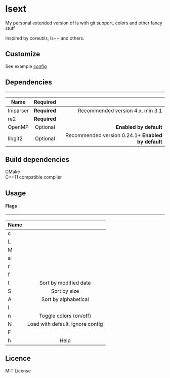 # lsext
My personal extended version of ls with git support, colors and other fancy
stuff

Inspired by coreutils, ls++ and others.


## Customize
See example [config](https://github.com/c0r73x/lsext/blob/master/lsext.ini.sample) 

## Dependencies
------------------
| Name        |    Required        |   |
| ------------- |:-------------:| -----:|
| Iniparser     | **Required** | Recommended version 4.x, min 3.1 |
| re2 | **Required** | |
| OpenMP     | Optional | **Enabled by default** |
| libgit2     | Optional | Recommended version 0.24.1+ **Enabled by default** |


## Build dependencies
CMake    
C++11 compatible compiler 

## Usage

#### Flags
------------------
| Name        |            |
| ------------- |:-------------:|
| c     | |
| L | | |
| M     |  |
| a     | |
| r     | |
| f     |  |
| t     | Sort by modified date |
| S     | Sort by size |
| A     | Sort by alphabetical |
| l     | |
| n     | Toggle colors (on/off)  |
| N     | Load with default, ignore config |
| F     |  |
| h     | Help |

## Licence
MIT License
